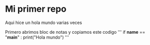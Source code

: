 # Mi primer repo

Aqui hice un hola mundo varias veces 

Primero abrimos bloc de notas y copiamos este codigo 
'''
if __name__ == "__main__" :
  print("Hola mundo")
'''
